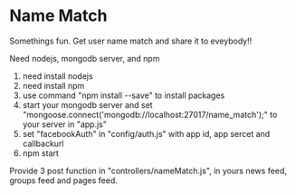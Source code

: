 # Name Match
Somethings fun. Get user name match and share it to eveybody!!

Need nodejs, mongodb server, and npm
1. need install nodejs
2. need install npm
3. use command "npm install --save" to install packages
4. start your mongodb server and set "mongoose.connect('mongodb://localhost:27017/name_match');" to your server in "app.js"
5. set "facebookAuth" in "config/auth.js" with app id, app sercet and callbackurl
6. npm start

Provide 3 post function in "controllers/nameMatch.js", in yours news feed, groups feed and pages feed.